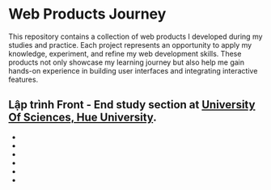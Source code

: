 # Web Products Journey
This repository contains a collection of web products I developed during my studies and practice. Each project represents an opportunity to apply my knowledge, experiment, and refine my web development skills. These products not only showcase my learning journey but also help me gain hands-on experience in building user interfaces and integrating interactive features.
## Lập trình Front - End study section at [University Of Sciences, Hue University](https://husc.edu.vn/en/viewpage.php?page_id=1).
- []()
- []()
- []()
- []()
- []()
- []()
